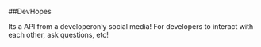 ##DevHopes

Its a API from a developeronly social media!
For developers to interact with each other, ask questions, etc!
